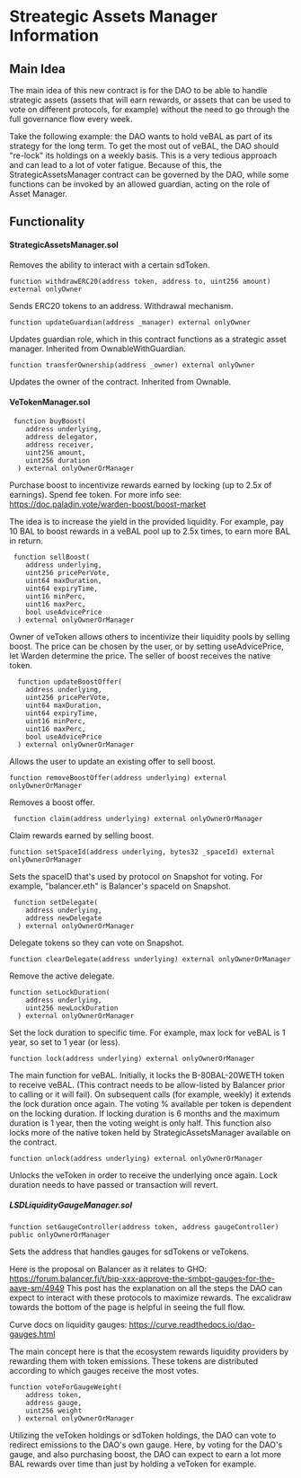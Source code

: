 # Streategic Assets Manager Information

## Main Idea

The main idea of this new contract is for the DAO to be able to handle strategic assets (assets that will earn rewards, or assets that can be used to
vote on different protocols, for example) without the need to go through the full governance flow every week.

Take the following example: the DAO wants to hold veBAL as part of its strategy for the long term. To get the most out of veBAL, the DAO should "re-lock"
its holdings on a weekly basis. This is a very tedious approach and can lead to a lot of voter fatigue. Because of this, the StrategicAssetsManager contract
can be governed by the DAO, while some functions can be invoked by an allowed guardian, acting on the role of Asset Manager.

## Functionality

#### StrategicAssetsManager.sol

Removes the ability to interact with a certain sdToken.

`function withdrawERC20(address token, address to, uint256 amount) external onlyOwner`

Sends ERC20 tokens to an address. Withdrawal mechanism.

`function updateGuardian(address _manager) external onlyOwner`

Updates guardian role, which in this contract functions as a strategic asset manager. Inherited from OwnableWithGuardian.

`function transferOwnership(address _owner) external onlyOwner`

Updates the owner of the contract. Inherited from Ownable.

#### VeTokenManager.sol

```
 function buyBoost(
    address underlying,
    address delegator,
    address receiver,
    uint256 amount,
    uint256 duration
  ) external onlyOwnerOrManager
```

Purchase boost to incentivize rewards earned by locking (up to 2.5x of earnings). Spend fee token.
For more info see: https://doc.paladin.vote/warden-boost/boost-market

The idea is to increase the yield in the provided liquidity.
For example, pay 10 BAL to boost rewards in a veBAL pool up to 2.5x times, to earn more BAL in return.

```
 function sellBoost(
    address underlying,
    uint256 pricePerVote,
    uint64 maxDuration,
    uint64 expiryTime,
    uint16 minPerc,
    uint16 maxPerc,
    bool useAdvicePrice
  ) external onlyOwnerOrManager
```

Owner of veToken allows others to incentivize their liquidity pools by selling boost. The price can be chosen by the user, or by setting useAdvicePrice, let Warden determine the price.
The seller of boost receives the native token.

```
  function updateBoostOffer(
    address underlying,
    uint256 pricePerVote,
    uint64 maxDuration,
    uint64 expiryTime,
    uint16 minPerc,
    uint16 maxPerc,
    bool useAdvicePrice
  ) external onlyOwnerOrManager
```

Allows the user to update an existing offer to sell boost.

`function removeBoostOffer(address underlying) external onlyOwnerOrManager`

Removes a boost offer.

` function claim(address underlying) external onlyOwnerOrManager`

Claim rewards earned by selling boost.

`function setSpaceId(address underlying, bytes32 _spaceId) external onlyOwnerOrManager`

Sets the spaceID that's used by protocol on Snapshot for voting. For example, "balancer.eth" is Balancer's spaceId on Snapshot.

```
 function setDelegate(
    address underlying,
    address newDelegate
  ) external onlyOwnerOrManager
```

Delegate tokens so they can vote on Snapshot.

`function clearDelegate(address underlying) external onlyOwnerOrManager`

Remove the active delegate.

```
function setLockDuration(
    address underlying,
    uint256 newLockDuration
  ) external onlyOwnerOrManager
```

Set the lock duration to specific time. For example, max lock for veBAL is 1 year, so set to 1 year (or less).

`function lock(address underlying) external onlyOwnerOrManager`

The main function for veBAL.
Initially, it locks the B-80BAL-20WETH token to receive veBAL. (This contract needs to be allow-listed by Balancer prior to calling or it will fail).
On subsequent calls (for example, weekly) it extends the lock duration once again. The voting % available per token is dependent on the locking duration.
If locking duration is 6 months and the maximum duration is 1 year, then the voting weight is only half.
This function also locks more of the native token held by StrategicAssetsManager available on the contract.

`function unlock(address underlying) external onlyOwnerOrManager`

Unlocks the veToken in order to receive the underlying once again. Lock duration needs to have passed or transaction will revert.

##### LSDLiquidityGaugeManager.sol

`function setGaugeController(address token, address gaugeController) public onlyOwnerOrManager`

Sets the address that handles gauges for sdTokens or veTokens.

Here is the proposal on Balancer as it relates to GHO: https://forum.balancer.fi/t/bip-xxx-approve-the-smbpt-gauges-for-the-aave-sm/4949
This post has the explanation on all the steps the DAO can expect to interact with these protocols to maximize rewards.
The excalidraw towards the bottom of the page is helpful in seeing the full flow.

Curve docs on liquidity gauges: https://curve.readthedocs.io/dao-gauges.html

The main concept here is that the ecosystem rewards liquidity providers by rewarding them with token emissions. These tokens are distributed according to which gauges receive the
most votes.

```
function voteForGaugeWeight(
    address token,
    address gauge,
    uint256 weight
  ) external onlyOwnerOrManager
```

Utilizing the veToken holdings or sdToken holdings, the DAO can vote to redirect emissions to the DAO's own gauge.
Here, by voting for the DAO's gauge, and also purchasing boost, the DAO can expect to earn a lot more BAL rewards over time than just by holding a veToken for example.
